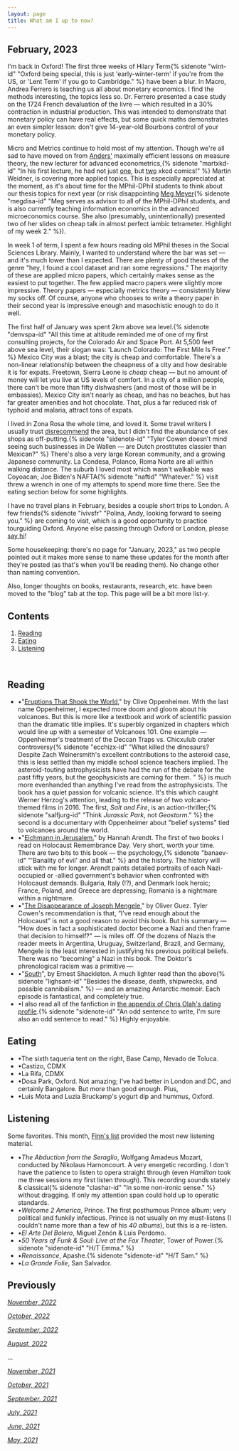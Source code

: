 ```yaml
---
layout: page
title: What am I up to now?
---
```


## February, 2023

I'm back in Oxford! The first three weeks of Hilary Term{% sidenote "wint-id" "Oxford being special, this is just 'early-winter-term' if you're from the US, or 'Lent Term' if you go to Cambridge." %} have been a blur. In Macro, Andrea Ferrero is teaching us all about monetary economics. I find the methods interesting, the topics less so. Dr. Ferrero presented a case study on the 1724 French devaluation of the livre — which resulted in a 30% contraction in industrial production. This was intended to demonstrate that monetary policy can have real effects, but some quick maths demonstrates an even simpler lesson: don't give 14-year-old Bourbons control of your monetary policy. 

Micro and Metrics continue to hold most of my attention. Though we're all sad to have moved on from [Anders'](https://jablevine.com/older/november_2022) maximally efficient lessons on measure theory, the new lecturer for advanced econometrics,{% sidenote "martxkd-id" "In his first lecture, he had not just [one](https://xkcd.com/552/), but [two](https://xkcd.com/1132/) xkcd comics!" %} Martin Weidner, is covering more applied topics. This is especially appreciated at the moment, as it's about time for the MPhil-DPhil students to think about our thesis topics for next year (or risk disappointing [Meg Meyer](http://www.nuff.ox.ac.uk/economics/people/meyer.htm){% sidenote "megdisa-id" "Meg serves as advisor to all of the MPhil-DPhil students, and is also currently teaching information economics in the advanced microeconomics course. She also (presumably, unintentionally) presented two of her slides on cheap talk in almost perfect iambic tetrameter. Highlight of my week 2." %}).

In week 1 of term, I spent a few hours reading old MPhil theses in the Social Sciences Library. Mainly, I wanted to understand where the bar was set — and it's much lower than I expected. There are plenty of good theses of the genre "hey, I found a cool dataset and ran some regressions." The majority of these are applied micro papers, which certainly makes sense as the easiest to put together. The few applied macro papers were slightly more impressive. Theory papers — especially metrics theory — consistently blew my socks off. Of course, anyone who chooses to write a theory paper in their second year is impressive enough and masochistic enough to do it well. 

The first half of January was spent 2km above sea level.{% sidenote "denvspa-id" "All this time at altitude reminded me of one of my first consulting projects, for the Colorado Air and Space Port. At 5,500 feet above sea level, their slogan was: 'Launch Colorado: The First Mile Is Free'." %} Mexico City was a blast; the city is cheap and comfortable. There's a non-linear relationship between the cheapness of a city and how desirable it is for expats. Freetown, Sierra Leone is *cheap* cheap — but no amount of money will let you live at US levels of comfort. In a city of a million people, there can't be more than fifty dishwashers (and most of those will be in embassies). Mexico City isn't nearly as cheap, and has no beaches, but has far greater amenities and hot chocolate. That, plus a far reduced risk of typhoid and malaria, attract tons of expats.

I lived in Zona Rosa the whole time, and loved it. Some travel writers I usually trust [disrecommend](https://marginalrevolution.com/marginalrevolution/2018/04/mexico-city-travel-tips.html) the area, but I didn't find the abundance of sex shops as off-putting.{% sidenote "sidenote-id" "Tyler Cowen doesn't mind seeing such businesses in De Wallen — are Dutch prostitutes classier than Mexican?" %} There's also a very large Korean community, and a growing Japanese community. La Condesa, Polanco, Roma Norte are all within walking distance. The suburb I loved most which wasn't walkable was Coyoacan; Joe Biden's NAFTA{% sidenote "naftid" "Whatever." %} visit threw a wrench in one of my attempts to spend more time there. See the eating section below for some highlights.

I have no travel plans in February, besides a couple short trips to London. A few friends{% sidenote "ivivsfr" "Polina, Andy, looking forward to seeing you." %} are coming to visit, which is a good opportunity to practice tourguiding Oxford. Anyone else passing through Oxford or London, please [say hi](https://jablevine.com/hi/)!

Some housekeeping: there's no page for "January, 2023," as two people pointed out it makes more sense to name these updates for the month after they're posted (as that's when you'll be reading them). No change other than naming convention.

Also, longer thoughts on books, restaurants, research, etc. have been moved to the "blog" tab at the top. This page will be a bit more list-y. 


## Contents
1. [Reading](#books)
2. [Eating](#Eating)
3. [Listening](#music)


  <br>

## Reading 

- •"[Eruptions That Shook the World](https://smile.amazon.co.uk/Eruptions-Shook-World-Clive-Oppenheimer/dp/0521641128?sa-no-redirect=1)," by Clive Oppenheimer. With the last name Oppenheimer, I expected more doom and gloom about his volcanoes. But this is more like a textbook and work of scientific passion than the dramatic title implies. It's superbly organized in chapters which would line up with a semester of Volcanoes 101. One example — Oppenheimer's treatment of the Deccan Traps vs. Chicxulub crater controversy{% sidenote "ecchizx-id" "What killed the dinosaurs? Despite Zach Weinersmith's excellent contributions to the asteroid case, this is less settled than my middle school science teachers implied. The asteroid-touting astrophysicists have had the run of the debate for the past fifty years, but the geophysicists are coming for them. " %} is much more evenhanded than anything I've read from the astrophysicists. The book has a quiet passion for volcanic science. It's this which caught Werner Herzog's attention, leading to the release of two volcano-themed films in 2016. The first, *Salt and Fire*, is an action-thriller;{% sidenote "salfjurg-id" "Think *Jurassic Park*, not *Geostorm*." %} the second is a documentary with Oppenheimer about "belief systems" tied to volcanoes around the world.
- •"[Eichmann in Jerusalem](https://en.wikipedia.org/wiki/Eichmann_in_Jerusalem)," by Hannah Arendt. The first of two books I read on Holocaust Remembrance Day. Very short, worth your time. There are two bits to this book — the psychology,{% sidenote "banaev-id" "'Banality of evil' and all that." %} and the history. The history will stick with me for longer. Arendt paints detailed portraits of each Nazi-occupied or -allied government's behavior when confronted with Holocaust demands. Bulgaria, Italy (!?), and Denmark look heroic; France, Poland, and Greece are depressing; Romania is a nightmare within a nightmare. 
- •"[The Disappearance of Joseph Mengele](https://en.wikipedia.org/wiki/The_Disappearance_of_Josef_Mengele)," by Oliver Guez. Tyler Cowen's recommendation is that, “I’ve read enough about the Holocaust” is not a good reason to avoid this book. But his summary — "How does in fact a sophisticated doctor become a Nazi and then frame that decision to himself?" — is miles off. Of the dozens of Nazis the reader meets in Argentina, Uruguay, Switzerland, Brazil, and Germany, Mengele is the least interested in justifying his previous political beliefs. There was no "becoming" a Nazi in this book. The Doktor's phrenological racism was a primitive — 
- •"[South](https://en.wikipedia.org/wiki/South_(book))", by Ernest Shackleton. A much lighter read than the above{% sidenote "lighsant-id" "Besides the disease, death, shipwrecks, and possible cannibalism." %}  — and an amazing Antarctic memoir. Each episode is fantastical, and completely true. 
- •I also read all of the fanfiction in [the appendix of Chris Olah's dating profile](https://docs.google.com/document/d/1m_aJCJ5JDFRqNOaUVskj4o0VOPmF5MKRxdur9CvAc2o/edit#).{% sidenote "sidenote-id" "An odd sentence to write, I'm sure also an odd sentence to read." %} Highly enjoyable.

## Eating

- •The sixth taqueria tent on the right, Base Camp, Nevado de Toluca.
- •Castizo, CDMX
- •La Rifa, CDMX
- •Dosa Park, Oxford. Not amazing; I've had better in London and DC, and certainly Bangalore. But more than good enough. Plus, 
- •Luis Mota and Luzia Bruckamp's yogurt dip and hummus, Oxford.


## Listening

Some favorites. This month, [Finn's list](https://finmoorhouse.com/writing/media-2022-b/#music) provided the most new listening material. 

- •*The Abduction from the Seraglio*, Wolfgang Amadeus Mozart, conducted by Nikolaus Harnoncourt. A very energetic recording. I don't have the patience to listen to opera straight through (even *Hamilton* took me three sessions my first listen through). This recording sounds stately & classical{% sidenote "clashar-id" "In some non-ironic sense." %} without dragging. If only my attention span could hold up to operatic standards. 
- •*Welcome 2 America*, Prince. The first posthumous Prince album; very political and funkily infectious. Prince is not usually  on my must-listens (I couldn't name more than a few of his *40 albums*), but this is a re-listen.
- •*El Arte Del Bolero*, Miguel Zenón & Luis Perdomo. 
- •*50 Years of Funk & Soul: Live at the Fox Theater*, Tower of Power.{% sidenote "sidenote-id" "H/T Emma." %} 
- •*Renaissance*, Apashe.{% sidenote "sidenote-id" "H/T Sam." %}
- •*La Grande Folie*, San Salvador.



## Previously

*[November, 2022](https://jablevine.com/older/november_2022)*

*[October, 2022](https://jablevine.com/older/october_2022)*

*[September, 2022](https://jablevine.com/older/september_2022)*

*[August, 2022](https://jablevine.com/older/august_2022)*

...

*[November, 2021](https://jablevine.com/older/november_2021)*

*[October, 2021](https://jablevine.com/older/october_2021)*

*[September, 2021](https://jablevine.com/older/september_2021)*

*[July, 2021](https://jablevine.com/older/july_2021)*

*[June, 2021](https://jablevine.com/older/june_2021)*

*[May, 2021](https://jablevine.com/older/may_2021)*




